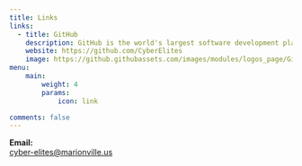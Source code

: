 ```yaml
---
title: Links
links:
  - title: GitHub
    description: GitHub is the world's largest software development platform.
    website: https://github.com/CyberElites
    image: https://github.githubassets.com/images/modules/logos_page/GitHub-Mark.png
menu:
    main: 
        weight: 4
        params:
            icon: link

comments: false
---
```


**Email:**
<br>
cyber-elites@marionville.us